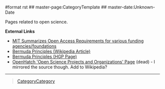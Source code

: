 \#format rst \#\# master-page:CategoryTemplate \#\# master-date:Unknown-Date

Pages related to open science.

**External Links**

-   [MIT Summarizes Open Access Requirements for various funding agencies/foundations](https://libraries.mit.edu/scholarly/publishing/research-funders/research-funder-open-access-requirements/)
-   [Bermuda Principles (Wikipedia Article)](https://en.wikipedia.org/wiki/Bermuda_Principles)
-   [Bermuda Principles (HGP Page)](http://web.ornl.gov/sci/techresources/Human_Genome/research/bermuda.shtml)
-   [OpenHatch 'Open Science Projects and Organizations' Page](https://openhatch.org/wiki/Open_Science_Projects_and_Organizations) (dead) - I mirrored the source though. Add to Wikipedia?

* * * * *

> [CategoryCategory](../CategoryCategory)
